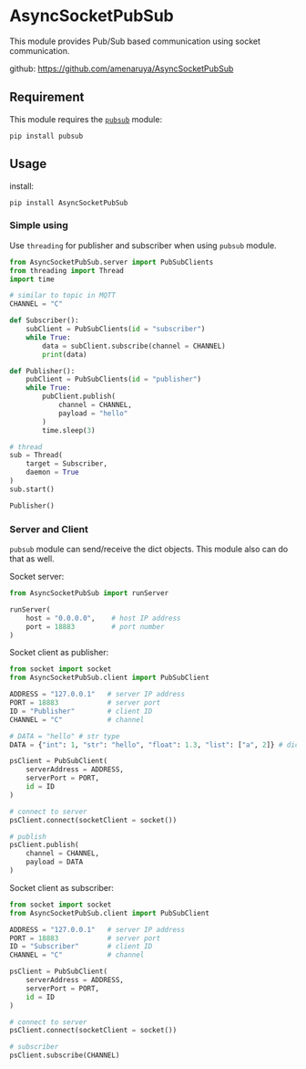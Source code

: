 # AsyncSocketPubSub

This module provides Pub/Sub based communication using socket communication.

github: <https://github.com/amenaruya/AsyncSocketPubSub>

## Requirement

This module requires the [`pubsub`](https://github.com/nehz/pubsub) module:

```shell
pip install pubsub
```

## Usage

install:

```shell
pip install AsyncSocketPubSub
```

### Simple using

Use `threading` for publisher and subscriber when using `pubsub` module.

```python
from AsyncSocketPubSub.server import PubSubClients
from threading import Thread
import time

# similar to topic in MQTT
CHANNEL = "C"

def Subscriber():
    subClient = PubSubClients(id = "subscriber")
    while True:
        data = subClient.subscribe(channel = CHANNEL)
        print(data)

def Publisher():
    pubClient = PubSubClients(id = "publisher")
    while True:
        pubClient.publish(
            channel = CHANNEL,
            payload = "hello"
        )
        time.sleep(3)

# thread
sub = Thread(
    target = Subscriber,
    daemon = True
)
sub.start()

Publisher()

```

### Server and Client

`pubsub` module can send/receive the dict objects. This module also can do that as well.  

Socket server:

```python
from AsyncSocketPubSub import runServer

runServer(
    host = "0.0.0.0",    # host IP address
    port = 18883         # port number
)

```

Socket client as publisher:

```python
from socket import socket
from AsyncSocketPubSub.client import PubSubClient

ADDRESS = "127.0.0.1"   # server IP address
PORT = 18883            # server port
ID = "Publisher"        # client ID
CHANNEL = "C"           # channel

# DATA = "hello" # str type
DATA = {"int": 1, "str": "hello", "float": 1.3, "list": ["a", 2]} # dict type

psClient = PubSubClient(
    serverAddress = ADDRESS,
    serverPort = PORT,
    id = ID
)

# connect to server
psClient.connect(socketClient = socket())

# publish
psClient.publish(
    channel = CHANNEL,
    payload = DATA
)

```

Socket client as subscriber:

```python
from socket import socket
from AsyncSocketPubSub.client import PubSubClient

ADDRESS = "127.0.0.1"   # server IP address
PORT = 18883            # server port
ID = "Subscriber"       # client ID
CHANNEL = "C"           # channel

psClient = PubSubClient(
    serverAddress = ADDRESS,
    serverPort = PORT,
    id = ID
)

# connect to server
psClient.connect(socketClient = socket())

# subscriber
psClient.subscribe(CHANNEL)

```
